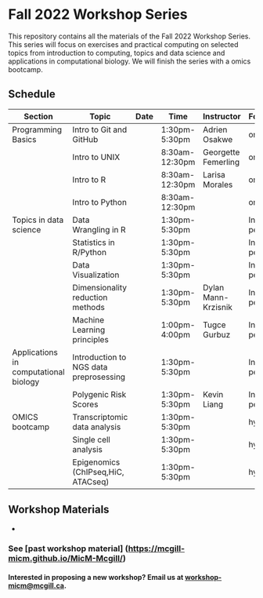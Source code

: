 # Fall 2022 Workshop Series

This repository contains all the materials of the Fall 2022 Workshop Series. 
This series will focus on exercises and practical computing on selected topics from introduction to computing, topics and data science and applications in computational biology. We will finish the series with a omics bootcamp.

## Schedule


|Section | Topic | Date | Time | Instructor | Format | Registration |
|------| ------| ---- | ----- | ---------- | ------- | ------- |
| Programming Basics | Intro to Git and GitHub|  | 1:30pm-5:30pm | Adrien Osakwe| online | Closed |
|| Intro to UNIX |  | 8:30am-12:30pm | Georgette Femerling | online | Closed |
||  Intro to R | | 8:30am-12:30pm | Larisa Morales | online | Closed |
|| Intro to Python | | 8:30am-12:30pm | | online | Closed |
| Topics in data science | Data Wrangling in R |  | 1:30pm-5:30pm |  | In-person | Closed |
||Statistics in R/Python |  | 1:30pm-5:30pm |  | In-person | Closed |
||Data Visualization |  | 1:30pm-5:30pm |  | In-person | Closed |
||Dimensionality reduction methods | | 1:30pm-5:30pm | Dylan Mann-Krzisnik| In-person | Closed |
||Machine Learning principles|  | 1:00pm-4:00pm | Tugce Gurbuz | In-person | Closed |
| Applications in computational biology | Introduction to NGS data preprosessing | | 1:30pm-5:30pm |  | In-person | Closed |
|| Polygenic Risk Scores | 	| 1:30pm-5:30pm | Kevin Liang	| In-person | Closed | 
| OMICS bootcamp | Transcriptomic data analysis | | 1:30pm-5:30pm |  | hybrid | Closed |
|| Single cell analysis | | 1:30pm-5:30pm |  | hybrid | Closed |
|| Epigenomics (ChIPseq,HiC, ATACseq) | | 1:30pm-5:30pm |  | hybrid | Closed |


## Workshop Materials

* [](https://github.com/McGill-MiCM/)

### See [past workshop material] (https://mcgill-micm.github.io/MicM-Mcgill/)
#### Interested in proposing a new workshop? Email us at workshop-micm@mcgill.ca.
